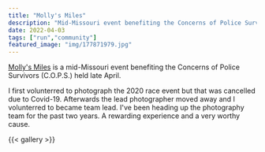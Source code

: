```yaml
---
title: "Molly's Miles"
description: "Mid-Missouri event benefiting the Concerns of Police Survivors (C.O.P.S.)"
date: 2022-04-03
tags: ["run","community"]
featured_image: "img/177871979.jpg"
---
```


[Molly's Miles](https://mollysmilesrun.com) is a mid-Missouri event benefiting the Concerns of Police Survivors (C.O.P.S.) held late April.

I first volunterred to photograph the 2020 race event but that was cancelled due to Covid-19. Afterwards the lead photographer moved away and I volunterred to became team lead. I've been heading up the photography team for the past two years. A rewarding experience and a very worthy cause. 

{{< gallery >}}
